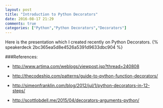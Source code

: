 ```yaml
---
layout: post
title: "Introduction to Python Decorators"
date: 2016-08-17 21:29
comments: true
categories: ["Python","Python Decorators","Decorators"]
---
```

Here is the presentation which I created recently on Python Decorators.
{% speakerdeck 2bc365ea5d8e4526a5391d9633dbc904 %}

###References:
 * http://www.artima.com/weblogs/viewpost.jsp?thread=240808

 * http://thecodeship.com/patterns/guide-to-python-function-decorators/

 * http://simeonfranklin.com/blog/2012/jul/1/python-decorators-in-12-steps/

 * http://scottlobdell.me/2015/04/decorators-arguments-python/
